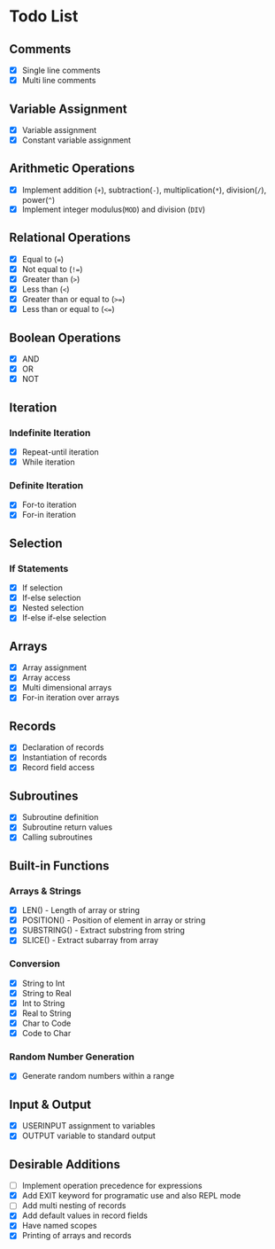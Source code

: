 # Todo List

## Comments

- [x] Single line comments
- [x] Multi line comments

## Variable Assignment

- [x] Variable assignment
- [x] Constant variable assignment

## Arithmetic Operations

- [x] Implement addition (`+`), subtraction(`-`), multiplication(`*`), division(`/`), power(`^`)
- [x] Implement integer modulus(`MOD`) and division (`DIV`)

## Relational Operations

- [x] Equal to (`=`)
- [x] Not equal to (`!=`)
- [x] Greater than (`>`)
- [x] Less than (`<`)
- [x] Greater than or equal to (`>=`)
- [x] Less than or equal to (`<=`)

## Boolean Operations

- [x] AND
- [x] OR
- [x] NOT

## Iteration

### Indefinite Iteration

- [x] Repeat-until iteration
- [x] While iteration

### Definite Iteration

- [x] For-to iteration
- [x] For-in iteration

## Selection

### If Statements

- [x] If selection
- [x] If-else selection
- [x] Nested selection
- [x] If-else if-else selection

## Arrays

- [x] Array assignment
- [x] Array access
- [x] Multi dimensional arrays
- [x] For-in iteration over arrays

## Records

- [x] Declaration of records
- [x] Instantiation of records
- [x] Record field access

## Subroutines

- [x] Subroutine definition
- [x] Subroutine return values
- [x] Calling subroutines

## Built-in Functions

### Arrays & Strings

- [x] LEN() - Length of array or string
- [x] POSITION() - Position of element in array or string
- [x] SUBSTRING() - Extract substring from string
- [x] SLICE() - Extract subarray from array

### Conversion

- [x] String to Int
- [x] String to Real
- [x] Int to String
- [x] Real to String
- [x] Char to Code
- [x] Code to Char

### Random Number Generation

- [x] Generate random numbers within a range

## Input & Output

- [x] USERINPUT assignment to variables
- [x] OUTPUT variable to standard output

## Desirable Additions

- [ ] Implement operation precedence for expressions
- [x] Add EXIT keyword for programatic use and also REPL mode
- [ ] Add multi nesting of records
- [x] Add default values in record fields
- [x] Have named scopes
- [x] Printing of arrays and records
